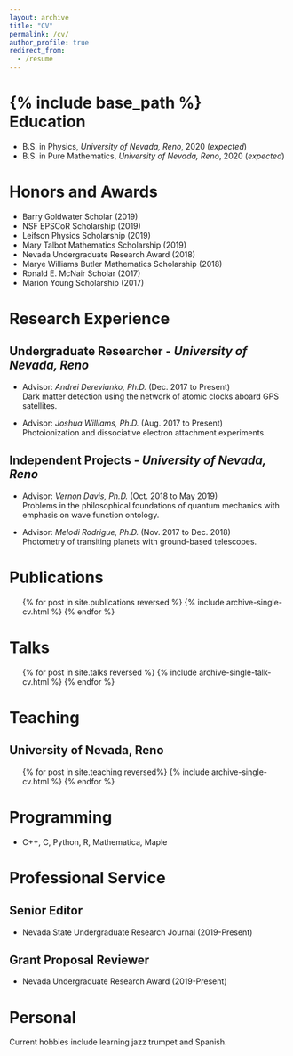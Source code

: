 ```yaml
---
layout: archive
title: "CV"
permalink: /cv/
author_profile: true
redirect_from:
  - /resume
---
```


{% include base_path %}
<br />
Education
======
* B.S. in Physics, *University of Nevada, Reno*, 2020 (*expected*)
* B.S. in Pure Mathematics, *University of Nevada, Reno*, 2020 (*expected*)

Honors and Awards
======
* Barry Goldwater Scholar (2019)
* NSF EPSCoR Scholarship (2019)
* Leifson Physics Scholarship (2019)
* Mary Talbot Mathematics Scholarship (2019)
* Nevada Undergraduate Research Award (2018)
* Marye Williams Butler Mathematics Scholarship (2018)
* Ronald E. McNair Scholar (2017)
* Marion Young Scholarship (2017)

Research Experience
======
## Undergraduate Researcher - *University of Nevada, Reno*

* Advisor: *Andrei Derevianko, Ph.D.* (Dec. 2017 to Present)<br />
Dark matter detection using the network of atomic clocks aboard GPS satellites.

* Advisor: *Joshua Williams, Ph.D.* (Aug. 2017 to Present)<br />
Photoionization and dissociative electron attachment experiments.

## Independent Projects - *University of Nevada, Reno*

* Advisor: *Vernon Davis, Ph.D.* (Oct. 2018 to May 2019)<br />
Problems in the philosophical foundations of quantum mechanics with emphasis on wave function ontology.

* Advisor: *Melodi Rodrigue, Ph.D.* (Nov. 2017 to Dec. 2018)<br />
Photometry of transiting planets with ground-based telescopes.


  
Publications
======

  <ul>{% for post in site.publications reversed %} 
    {% include archive-single-cv.html %} 
  {% endfor %}</ul> 
  
Talks
======

  <ul>{% for post in site.talks reversed %} 
  {% include archive-single-talk-cv.html %} 
  {% endfor %}</ul> 
  
Teaching
======
## University of Nevada, Reno

 <ul>{% for post in site.teaching reversed%} 
   {% include archive-single-cv.html %} 
   {% endfor %}</ul> 
  
Programming
======
* C++, C, Python, R, Mathematica, Maple
  
Professional Service
======
## Senior Editor
* Nevada State Undergraduate Research Journal (2019-Present)

## Grant Proposal Reviewer
* Nevada Undergraduate Research Award (2019-Present)


Personal
======
Current hobbies include learning jazz trumpet and Spanish.
